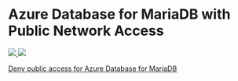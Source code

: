 # Azure Database for MariaDB with Public Network Access


<a href="https://portal.azure.com/#create/Microsoft.Template/uri/https%3A%2F%2Fraw.githubusercontent.com%2FAzure%2Fazure-mariadb%2Fmaster%2Farm-templates%2FExampleWithPublicNetworkAccess%2Ftemplate.json" target="_blank">
    <img src="http://azuredeploy.net/deploybutton.png" />
</a>
<a href="http://armviz.io/#/?load=https%3A%2F%2Fraw.githubusercontent.com%2FAzure%2Fazure-mariadb%2Fmaster%2Farm-templates%2FExampleWithPublicNetworkAccess%2Ftemplate.json" target="_blank">
    <img src="http://armviz.io/visualizebutton.png"/>
</a>

[Deny public access for Azure Database for MariaDB](https://docs.microsoft.com/en-us/azure/mariadb/concepts-data-access-security-private-link#deny-public-access-for-azure-database-for-mariadb)
